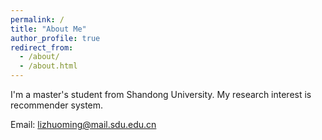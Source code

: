 ```yaml
---
permalink: /
title: "About Me"
author_profile: true
redirect_from: 
  - /about/
  - /about.html
---
```


I'm a master's student from Shandong University. My research interest is recommender system.

Email: lizhuoming@mail.sdu.edu.cn
